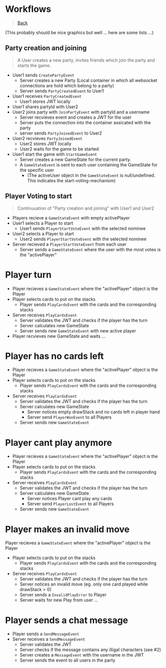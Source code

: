 # Workflows
> [Back](../specification.md)

(This probably should be nice graphics but well ... here are some lists ...)

## Party creation and joining
> A User creates a new party, invites friends which join the party and starts the game.

- User1 sends `CreatePartyEvent`
    - Server creates a new Party (Local container in which all websocket connections are hold which belong to a party)
    - Server sends `PartyCreatedEvent` to User1
- User1 receives `PartyCreatedEvent` 
    - User1 stores JWT locally
- User1 shares partyId with User2
- User2 joins party with `JoinPartyEvent` with partyId and a username
    - Server recvieves event and creates a JWT for the user
    - Server puts the connection into the container assicated with the party
    - server sends `PartyJoinedEvent` to User2
- User2 recvieves `PartyJoinedEvent`
    - User2 stores JWT locally
    - User2 waits for the game to be started
- User1 start the game with `StartGameEvent`
    - Server creates a new GameState for the current party.
    - A `GameStateEvent` is sent to each user containing the GameState for the specific user
        - (The activeUser object in the `GameStateEvent` is null/undefined. This indicates the start-voting-mechanism)


## Player Voting to start
> Continuuation of "Party creation and joining" with User1 and User2

- Players recieve a `GameStateEvent` with empty activePlayer
- User1 selects a Player to start
    - User1 sends `PlayerStartVoteEvent` with the selected nominee
- User2 selects a Player to start
    - User2 sends `PlayerStartVoteEvent` with the selected nominee
- Server recieved a `PlayerStartVoteEvent` from each user
    - Server sends a `GameStateEvent` where the user with the most votes is the "activePlayer"

# Player turn
> 

- Player recieves a `GameStateEvent` where the "activePlayer" object is the Player
- Player selects cards to put on the stacks
    - Player sends `PlayCardsEvent` with the cards and the corresponding stacks
- Server receives `PlayCardsEvent`
    - Server validates the JWT and checks if the player has the turn
    - Server calculates new GameState
    - Server sends new `GameStateEvent` with new active player
- Player recvieves new GameState and waits ...


# Player has no cards left
- Player recieves a `GameStateEvent` where the "activePlayer" object is the Player
- Player selects cards to put on the stacks
    - Player sends `PlayCardsEvent` with the cards and the corresponding stacks
- Server receives `PlayCardsEvent`
    - Server validates the JWT and checks if the player has the turn
    - Server calculates new GameState
        - Server notices empty drawStack and no cards left in player hand
        - Server send `PlayerWonEvent` to all Players
    - Server sends new `GameStateEvent`


# Player cant play anymore
- Player recieves a `GameStateEvent` where the "activePlayer" object is the Player
- Player selects cards to put on the stacks
    - Player sends `PlayCardsEvent` with the cards and the corresponding stacks
- Server receives `PlayCardsEvent`
    - Server validates the JWT and checks if the player has the turn
    - Server calculates new GameState
        - Server notices Player cant play any cards
        - Server send `PlayerLostEvent` to all Players
    - Server sends new `GameStateEvent`

# Player makes an invalid move
 Player recieves a `GameStateEvent` where the "activePlayer" object is the Player
- Player selects cards to put on the stacks
    - Player sends `PlayCardsEvent` with the cards and the corresponding stacks
- Server receives `PlayCardsEvent`
    - Server validates the JWT and checks if the player has the turn
    - Server notices an invalid move (eg. only one card played while drawStack > 0)
    - Server sends a `InvalidPlayError` to Player
    - Server waits for new Play from user ...


# Player sends a chat message
- Player sends a `SendMessageEvent`
- Server receives a `SendMessageEvent`
    - Server validates the JWT
    - Server checks if the message contains any illigal characters (see #2)
    - Server creates a `MessageEvent` with the username in the JWT
    - Server sends the event to all users in the party


